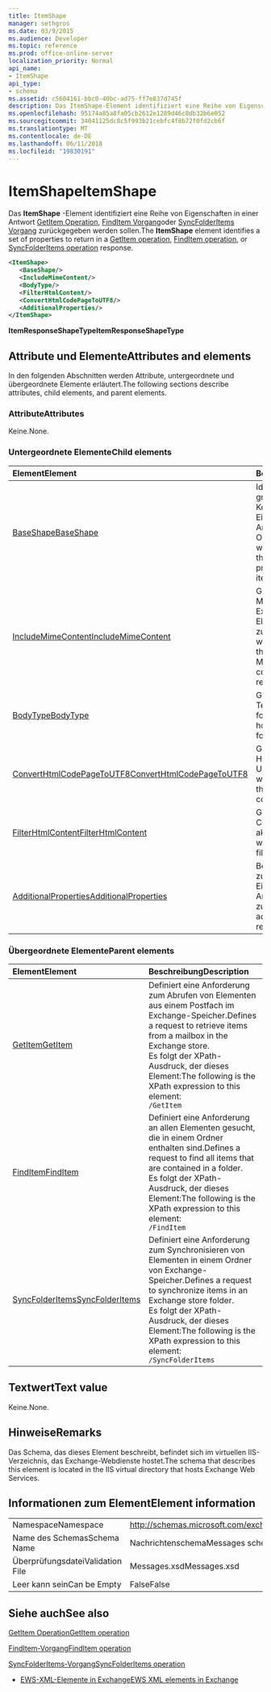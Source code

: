```yaml
---
title: ItemShape
manager: sethgros
ms.date: 03/9/2015
ms.audience: Developer
ms.topic: reference
ms.prod: office-online-server
localization_priority: Normal
api_name:
- ItemShape
api_type:
- schema
ms.assetid: c5604161-bbc0-40bc-ad75-ff7e837d745f
description: Das ItemShape-Element identifiziert eine Reihe von Eigenschaften in einem GetItem Operation, FindItem Vorgang oder SyncFolderItems Vorgangsantwort zurückgegeben werden sollen.
ms.openlocfilehash: 95174a85a8fa05cb2612e1289d46c8db32b6e052
ms.sourcegitcommit: 34041125dc8c5f993b21cebfc4f8b72f0fd2cb6f
ms.translationtype: MT
ms.contentlocale: de-DE
ms.lasthandoff: 06/11/2018
ms.locfileid: "19830191"
---
```

# <a name="itemshape"></a><span data-ttu-id="41f67-103">ItemShape</span><span class="sxs-lookup"><span data-stu-id="41f67-103">ItemShape</span></span>

<span data-ttu-id="41f67-104">Das **ItemShape** -Element identifiziert eine Reihe von Eigenschaften in einer Antwort [GetItem Operation](getitem-operation.md), [FindItem Vorgang](finditem-operation.md)oder [SyncFolderItems Vorgang](syncfolderitems-operation.md) zurückgegeben werden sollen.</span><span class="sxs-lookup"><span data-stu-id="41f67-104">The **ItemShape** element identifies a set of properties to return in a [GetItem operation](getitem-operation.md), [FindItem operation](finditem-operation.md), or [SyncFolderItems operation](syncfolderitems-operation.md) response.</span></span> 
  
```XML
<ItemShape>
   <BaseShape/>
   <IncludeMimeContent/>
   <BodyType/>
   <FilterHtmlContent/>
   <ConvertHtmlCodePageToUTF8/>
   <AdditionalProperties/>
</ItemShape>
```

 <span data-ttu-id="41f67-105">**ItemResponseShapeType**</span><span class="sxs-lookup"><span data-stu-id="41f67-105">**ItemResponseShapeType**</span></span>
## <a name="attributes-and-elements"></a><span data-ttu-id="41f67-106">Attribute und Elemente</span><span class="sxs-lookup"><span data-stu-id="41f67-106">Attributes and elements</span></span>

<span data-ttu-id="41f67-107">In den folgenden Abschnitten werden Attribute, untergeordnete und übergeordnete Elemente erläutert.</span><span class="sxs-lookup"><span data-stu-id="41f67-107">The following sections describe attributes, child elements, and parent elements.</span></span>
  
### <a name="attributes"></a><span data-ttu-id="41f67-108">Attribute</span><span class="sxs-lookup"><span data-stu-id="41f67-108">Attributes</span></span>

<span data-ttu-id="41f67-109">Keine.</span><span class="sxs-lookup"><span data-stu-id="41f67-109">None.</span></span>
  
### <a name="child-elements"></a><span data-ttu-id="41f67-110">Untergeordnete Elemente</span><span class="sxs-lookup"><span data-stu-id="41f67-110">Child elements</span></span>

|<span data-ttu-id="41f67-111">**Element**</span><span class="sxs-lookup"><span data-stu-id="41f67-111">**Element**</span></span>|<span data-ttu-id="41f67-112">**Beschreibung**</span><span class="sxs-lookup"><span data-stu-id="41f67-112">**Description**</span></span>|
|:-----|:-----|
|[<span data-ttu-id="41f67-113">BaseShape</span><span class="sxs-lookup"><span data-stu-id="41f67-113">BaseShape</span></span>](baseshape.md) <br/> |<span data-ttu-id="41f67-114">Identifiziert die grundlegende Konfiguration von Eigenschaften in einer Antwort Elements oder Ordners zurückgegeben werden sollen.</span><span class="sxs-lookup"><span data-stu-id="41f67-114">Identifies the basic configuration of properties to return in an item or folder response.</span></span>  <br/> |
|[<span data-ttu-id="41f67-115">IncludeMimeContent</span><span class="sxs-lookup"><span data-stu-id="41f67-115">IncludeMimeContent</span></span>](includemimecontent.md) <br/> |<span data-ttu-id="41f67-116">Gibt an, ob der Inhalt Multipurpose Internet Mail Extensions (MIME) eines Elements in der Antwort zurückgegeben wird.</span><span class="sxs-lookup"><span data-stu-id="41f67-116">Specifies whether the Multipurpose Internet Mail Extensions (MIME) content of an item is returned in the response.</span></span>  <br/> |
|[<span data-ttu-id="41f67-117">BodyType</span><span class="sxs-lookup"><span data-stu-id="41f67-117">BodyType</span></span>](bodytype.md) <br/> |<span data-ttu-id="41f67-118">Gibt an, wie der Textkörper in der Antwort formatiert ist.</span><span class="sxs-lookup"><span data-stu-id="41f67-118">Identifies how the body text is formatted in the response.</span></span>  <br/> |
|[<span data-ttu-id="41f67-119">ConvertHtmlCodePageToUTF8</span><span class="sxs-lookup"><span data-stu-id="41f67-119">ConvertHtmlCodePageToUTF8</span></span>](converthtmlcodepagetoutf8.md) <br/> |<span data-ttu-id="41f67-120">Gibt an, ob das Element HTML-Textkörper in UTF8 konvertiert wird.</span><span class="sxs-lookup"><span data-stu-id="41f67-120">Indicates whether the item HTML body is converted to UTF8.</span></span>  <br/> |
|[<span data-ttu-id="41f67-121">FilterHtmlContent</span><span class="sxs-lookup"><span data-stu-id="41f67-121">FilterHtmlContent</span></span>](filterhtmlcontent.md) <br/> |<span data-ttu-id="41f67-122">Gibt an, ob HTML-Content-Filterung aktiviert ist.</span><span class="sxs-lookup"><span data-stu-id="41f67-122">Specifies whether HTML content filtering is enabled.</span></span>  <br/> |
|[<span data-ttu-id="41f67-123">AdditionalProperties</span><span class="sxs-lookup"><span data-stu-id="41f67-123">AdditionalProperties</span></span>](additionalproperties.md) <br/> |<span data-ttu-id="41f67-124">Bezeichnet die zusätzliche Eigenschaften, die in eine Antwort zurückgegeben.</span><span class="sxs-lookup"><span data-stu-id="41f67-124">Identifies additional properties to return in a response.</span></span>  <br/> |
   
### <a name="parent-elements"></a><span data-ttu-id="41f67-125">Übergeordnete Elemente</span><span class="sxs-lookup"><span data-stu-id="41f67-125">Parent elements</span></span>

|<span data-ttu-id="41f67-126">**Element**</span><span class="sxs-lookup"><span data-stu-id="41f67-126">**Element**</span></span>|<span data-ttu-id="41f67-127">**Beschreibung**</span><span class="sxs-lookup"><span data-stu-id="41f67-127">**Description**</span></span>|
|:-----|:-----|
|[<span data-ttu-id="41f67-128">GetItem</span><span class="sxs-lookup"><span data-stu-id="41f67-128">GetItem</span></span>](getitem.md) <br/> |<span data-ttu-id="41f67-129">Definiert eine Anforderung zum Abrufen von Elementen aus einem Postfach im Exchange-Speicher.</span><span class="sxs-lookup"><span data-stu-id="41f67-129">Defines a request to retrieve items from a mailbox in the Exchange store.</span></span>  <br/> <span data-ttu-id="41f67-130">Es folgt der XPath-Ausdruck, der dieses Element:</span><span class="sxs-lookup"><span data-stu-id="41f67-130">The following is the XPath expression to this element:</span></span>  <br/>  `/GetItem` <br/> |
|[<span data-ttu-id="41f67-131">FindItem</span><span class="sxs-lookup"><span data-stu-id="41f67-131">FindItem</span></span>](finditem.md) <br/> |<span data-ttu-id="41f67-132">Definiert eine Anforderung an allen Elementen gesucht, die in einem Ordner enthalten sind.</span><span class="sxs-lookup"><span data-stu-id="41f67-132">Defines a request to find all items that are contained in a folder.</span></span>  <br/> <span data-ttu-id="41f67-133">Es folgt der XPath-Ausdruck, der dieses Element:</span><span class="sxs-lookup"><span data-stu-id="41f67-133">The following is the XPath expression to this element:</span></span>  <br/>  `/FindItem` <br/> |
|[<span data-ttu-id="41f67-134">SyncFolderItems</span><span class="sxs-lookup"><span data-stu-id="41f67-134">SyncFolderItems</span></span>](syncfolderitems.md) <br/> |<span data-ttu-id="41f67-135">Definiert eine Anforderung zum Synchronisieren von Elementen in einem Ordner von Exchange-Speicher.</span><span class="sxs-lookup"><span data-stu-id="41f67-135">Defines a request to synchronize items in an Exchange store folder.</span></span>  <br/> <span data-ttu-id="41f67-136">Es folgt der XPath-Ausdruck, der dieses Element:</span><span class="sxs-lookup"><span data-stu-id="41f67-136">The following is the XPath expression to this element:</span></span>  <br/>  `/SyncFolderItems` <br/> |
   
## <a name="text-value"></a><span data-ttu-id="41f67-137">Textwert</span><span class="sxs-lookup"><span data-stu-id="41f67-137">Text value</span></span>

<span data-ttu-id="41f67-138">Keine.</span><span class="sxs-lookup"><span data-stu-id="41f67-138">None.</span></span>
  
## <a name="remarks"></a><span data-ttu-id="41f67-139">Hinweise</span><span class="sxs-lookup"><span data-stu-id="41f67-139">Remarks</span></span>

<span data-ttu-id="41f67-140">Das Schema, das dieses Element beschreibt, befindet sich im virtuellen IIS-Verzeichnis, das Exchange-Webdienste hostet.</span><span class="sxs-lookup"><span data-stu-id="41f67-140">The schema that describes this element is located in the IIS virtual directory that hosts Exchange Web Services.</span></span>
  
## <a name="element-information"></a><span data-ttu-id="41f67-141">Informationen zum Element</span><span class="sxs-lookup"><span data-stu-id="41f67-141">Element information</span></span>

|||
|:-----|:-----|
|<span data-ttu-id="41f67-142">Namespace</span><span class="sxs-lookup"><span data-stu-id="41f67-142">Namespace</span></span>  <br/> |http://schemas.microsoft.com/exchange/services/2006/messages  <br/> |
|<span data-ttu-id="41f67-143">Name des Schemas</span><span class="sxs-lookup"><span data-stu-id="41f67-143">Schema Name</span></span>  <br/> |<span data-ttu-id="41f67-144">Nachrichtenschema</span><span class="sxs-lookup"><span data-stu-id="41f67-144">Messages schema</span></span>  <br/> |
|<span data-ttu-id="41f67-145">Überprüfungsdatei</span><span class="sxs-lookup"><span data-stu-id="41f67-145">Validation File</span></span>  <br/> |<span data-ttu-id="41f67-146">Messages.xsd</span><span class="sxs-lookup"><span data-stu-id="41f67-146">Messages.xsd</span></span>  <br/> |
|<span data-ttu-id="41f67-147">Leer kann sein</span><span class="sxs-lookup"><span data-stu-id="41f67-147">Can be Empty</span></span>  <br/> |<span data-ttu-id="41f67-148">False</span><span class="sxs-lookup"><span data-stu-id="41f67-148">False</span></span>  <br/> |
   
## <a name="see-also"></a><span data-ttu-id="41f67-149">Siehe auch</span><span class="sxs-lookup"><span data-stu-id="41f67-149">See also</span></span>



[<span data-ttu-id="41f67-150">GetItem Operation</span><span class="sxs-lookup"><span data-stu-id="41f67-150">GetItem operation</span></span>](getitem-operation.md)
  
[<span data-ttu-id="41f67-151">FindItem-Vorgang</span><span class="sxs-lookup"><span data-stu-id="41f67-151">FindItem operation</span></span>](finditem-operation.md)
  
[<span data-ttu-id="41f67-152">SyncFolderItems-Vorgang</span><span class="sxs-lookup"><span data-stu-id="41f67-152">SyncFolderItems operation</span></span>](syncfolderitems-operation.md)


- [<span data-ttu-id="41f67-153">EWS-XML-Elemente in Exchange</span><span class="sxs-lookup"><span data-stu-id="41f67-153">EWS XML elements in Exchange</span></span>](ews-xml-elements-in-exchange.md)

